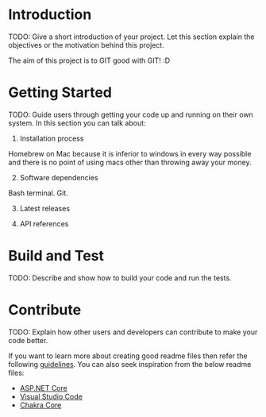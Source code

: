 # Introduction 
TODO: Give a short introduction of your project. Let this section explain the objectives or the motivation behind this project. 

The aim of this project is to GIT good with GIT! :D

# Getting Started
TODO: Guide users through getting your code up and running on their own system. In this section you can talk about:
1.  Installation process
 
 Homebrew on Mac because it is inferior to windows in every way possible and there is no point of using macs other than throwing away your money.


2.  Software dependencies

Bash terminal. 
Git. 

3.  Latest releases


4.  API references

# Build and Test
TODO: Describe and show how to build your code and run the tests. 

# Contribute
TODO: Explain how other users and developers can contribute to make your code better. 

If you want to learn more about creating good readme files then refer the following [guidelines](https://docs.microsoft.com/en-us/azure/devops/repos/git/create-a-readme?view=azure-devops). You can also seek inspiration from the below readme files:
- [ASP.NET Core](https://github.com/aspnet/Home)
- [Visual Studio Code](https://github.com/Microsoft/vscode)
- [Chakra Core](https://github.com/Microsoft/ChakraCore)
